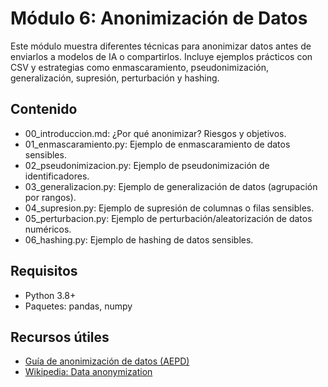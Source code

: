 # Módulo 6: Anonimización de Datos

Este módulo muestra diferentes técnicas para anonimizar datos antes de enviarlos a modelos de IA o compartirlos. Incluye ejemplos prácticos con CSV y estrategias como enmascaramiento, pseudonimización, generalización, supresión, perturbación y hashing.

## Contenido

- 00_introduccion.md: ¿Por qué anonimizar? Riesgos y objetivos.
- 01_enmascaramiento.py: Ejemplo de enmascaramiento de datos sensibles.
- 02_pseudonimizacion.py: Ejemplo de pseudonimización de identificadores.
- 03_generalizacion.py: Ejemplo de generalización de datos (agrupación por rangos).
- 04_supresion.py: Ejemplo de supresión de columnas o filas sensibles.
- 05_perturbacion.py: Ejemplo de perturbación/aleatorización de datos numéricos.
- 06_hashing.py: Ejemplo de hashing de datos sensibles.

## Requisitos

- Python 3.8+
- Paquetes: pandas, numpy

## Recursos útiles

- [Guía de anonimización de datos (AEPD)](https://www.aepd.es/es/documento/guia_anonimizacion.pdf)
- [Wikipedia: Data anonymization](https://en.wikipedia.org/wiki/Data_anonymization) 